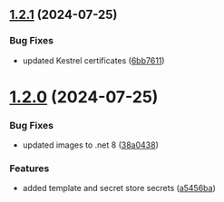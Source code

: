 ## [1.2.1](https://github.com/PixsysBE/DynamicDockerCompose/compare/v1.2.0...v1.2.1) (2024-07-25)


### Bug Fixes

* updated Kestrel certificates ([6bb7611](https://github.com/PixsysBE/DynamicDockerCompose/commit/6bb761187b4899c0b45b3473b62a6905cfe91551))

# [1.2.0](https://github.com/PixsysBE/DynamicDockerCompose/compare/v1.1.0...v1.2.0) (2024-07-25)


### Bug Fixes

* updated images to .net 8 ([38a0438](https://github.com/PixsysBE/DynamicDockerCompose/commit/38a043812228565e8377880e6ecfb16c32b59800))


### Features

* added template and secret store secrets ([a5456ba](https://github.com/PixsysBE/DynamicDockerCompose/commit/a5456ba4db280220a8b8aa06b9974c0b5b6254d2))
